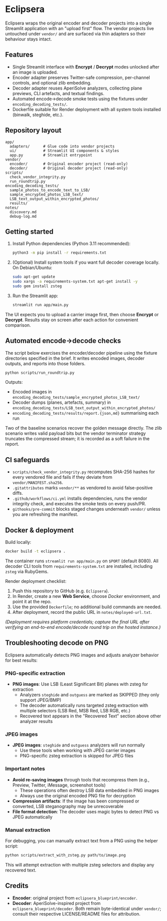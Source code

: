 # Eclipsera

Eclipsera wraps the original encoder and decoder projects into a single Streamlit application with an "upload first" flow. The vendor projects live untouched under `vendor/` and are surfaced via thin adapters so their behaviour stays intact.

## Features
- Single Streamlit interface with **Encrypt** / **Decrypt** modes unlocked after an image is uploaded.
- Encoder adapter preserves Twitter-safe compression, per-channel controls, and optional zlib embedding.
- Decoder adapter reuses AperiSolve analyzers, collecting plane previews, CLI artefacts, and textual findings.
- Automated encode→decode smoke tests using the fixtures under `encoding_decoding_tests/`.
- Dockerfile suitable for Render deployment with all system tools installed (binwalk, steghide, etc.).

## Repository layout
```
app/
  adapters/      # Glue code into vendor projects
  ui/            # Streamlit UI components & styles
  app.py         # Streamlit entrypoint
vendor/
  encoder/       # Original encoder project (read-only)
  decoder/       # Original decoder project (read-only)
scripts/
  check_vendor_integrity.py
  run_roundtrip.py
encoding_decoding_tests/
  sample_photos_to_encode_text_to_LSB/
  sample_encrypted_photos_LSB_text/
  LSB_text_output_within_encrypted_photos/
  results/
notes/
  discovery.md
  debug-log.md
```

## Getting started
1. Install Python dependencies (Python 3.11 recommended):
   ```sh
   python3 -m pip install -r requirements.txt
   ```
2. (Optional) Install system tools if you want full decoder coverage locally. On Debian/Ubuntu:
   ```sh
   sudo apt-get update
   sudo xargs -a requirements-system.txt apt-get install -y
   sudo gem install zsteg
   ```
3. Run the Streamlit app:
   ```sh
   streamlit run app/main.py
   ```

The UI expects you to upload a carrier image first, then choose **Encrypt** or **Decrypt**. Results stay on screen after each action for convenient comparison.

## Automated encode→decode checks
The script below exercises the encoder/decoder pipeline using the fixture directories specified in the brief. It writes encoded images, decoder outputs, and reports into those folders.
```sh
python scripts/run_roundtrip.py
```
Outputs:
- Encoded images in `encoding_decoding_tests/sample_encrypted_photos_LSB_text/`
- Decoder dumps (planes, artefacts, summary) in `encoding_decoding_tests/LSB_text_output_within_encrypted_photos/`
- `encoding_decoding_tests/results/report.{json,md}` summarising each run

Two of the baseline scenarios recover the golden message directly. The zlib scenario writes valid payload bits but the vendor terminator strategy truncates the compressed stream; it is recorded as a soft failure in the report.

## CI safeguards
- `scripts/check_vendor_integrity.py` recomputes SHA-256 hashes for every vendored file and fails if they deviate from `vendor/MANIFEST.sha256`.
- `.gitattributes` marks `vendor/**` as vendored to avoid false-positive diffs.
- `.github/workflows/ci.yml` installs dependencies, runs the vendor integrity check, and executes the smoke tests on every push/PR.
- `githooks/pre-commit` blocks staged changes underneath `vendor/` unless you are refreshing the manifest.

## Docker & deployment
Build locally:
```sh
docker build -t eclipsera .
```
The container runs `streamlit run app/main.py` on `$PORT` (default 8080). All decoder CLI tools from `requirements-system.txt` are installed, including `zsteg` via RubyGems.

Render deployment checklist:
1. Push this repository to GitHub (e.g. `Eclipsera`).
2. In Render, create a new **Web Service**, choose *Docker* environment, and point it at the repo.
3. Use the provided `Dockerfile`; no additional build commands are needed.
4. After deployment, record the public URL in `notes/deployed-url.txt`.

_(Deployment requires platform credentials; capture the final URL after verifying an end-to-end encode/decode round trip on the hosted instance.)_

## Troubleshooting decode on PNG

Eclipsera automatically detects PNG images and adjusts analyzer behavior for best results:

### PNG-specific extraction
- **PNG images**: Use LSB (Least Significant Bit) planes with zsteg for extraction
  - Analyzers `steghide` and `outguess` are marked as SKIPPED (they only support JPEG/BMP)
  - The decoder automatically runs targeted zsteg extraction with multiple selectors (LSB Red, MSB Red, LSB RGB, etc.)
  - Recovered text appears in the "Recovered Text" section above other analyzer results

### JPEG images
- **JPEG images**: `steghide` and `outguess` analyzers will run normally
  - Use these tools when working with JPEG carrier images
  - PNG-specific zsteg extraction is skipped for JPEG files

### Important notes
- **Avoid re-saving images** through tools that recompress them (e.g., Preview, Twitter, iMessage, screenshot tools)
  - These operations often destroy LSB data embedded in PNG images
  - Always use the original encoded PNG file for decryption
- **Compression artifacts**: If the image has been compressed or converted, LSB steganography may be unrecoverable
- **File format detection**: The decoder uses magic bytes to detect PNG vs JPEG automatically

### Manual extraction
For debugging, you can manually extract text from a PNG using the helper script:
```sh
python scripts/extract_with_zsteg.py path/to/image.png
```

This will attempt extraction with multiple zsteg selectors and display any recovered text.

## Credits
- **Encoder**: original project from `eclipsera_blueprint/encoder`.
- **Decoder**: AperiSolve-inspired project from `eclipsera_blueprint/decoder`.
Both remain byte-identical under `vendor/`; consult their respective LICENSE/README files for attribution.
